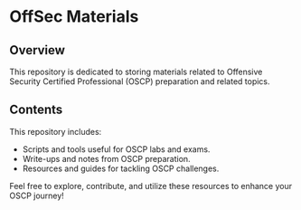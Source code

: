 # OffSec Materials

## Overview
This repository is dedicated to storing materials related to Offensive Security Certified Professional (OSCP) preparation and related topics.

## Contents
This repository includes:
- Scripts and tools useful for OSCP labs and exams.
- Write-ups and notes from OSCP preparation.
- Resources and guides for tackling OSCP challenges.

Feel free to explore, contribute, and utilize these resources to enhance your OSCP journey!
